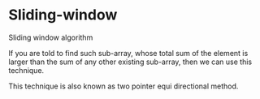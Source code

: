 # Sliding-window
Sliding window algorithm

If you are told to find such sub-array, whose total sum of the element is larger than the sum of any other existing sub-array, then we can use this technique.

This technique is also known as two pointer equi directional method.

